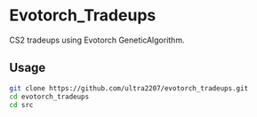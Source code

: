 # Evotorch_Tradeups

CS2 tradeups using Evotorch GeneticAlgorithm.

## Usage

```bash
git clone https://github.com/ultra2207/evotorch_tradeups.git
cd evotorch_tradeups
cd src
